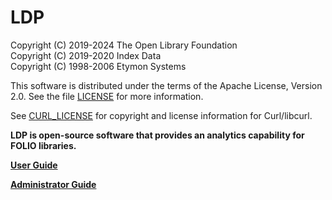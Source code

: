 LDP
===

Copyright (C) 2019-2024 The Open Library Foundation  
Copyright (C) 2019-2020 Index Data  
Copyright (C) 1998-2006 Etymon Systems

This software is distributed under the terms of the Apache License,
Version 2.0.  See the file
[LICENSE](https://github.com/folio-org/ldp/blob/master/LICENSE) for more
information.

See
[CURL_LICENSE](https://github.com/folio-org/ldp/blob/master/CURL_LICENSE)
for copyright and license information for Curl/libcurl.

__LDP is open-source software that provides an analytics capability
for FOLIO libraries.__

[__User Guide__](doc/User_Guide.md)

[__Administrator Guide__](doc/Admin_Guide.md)


